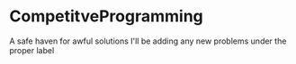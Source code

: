 # CompetitveProgramming
A safe haven for awful solutions
I'll be adding any new problems under the proper label 

